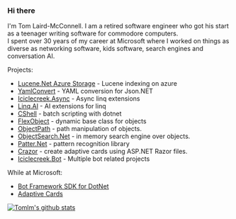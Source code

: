 ### Hi there 
I'm Tom Laird-McConnell. I am a retired software engineer who got his start as a teenager writing software for commodore computers.  
I spent over 30 years of my career at Microsoft where I worked on things as diverse as networking software, kids software, search engines and conversation AI.

Projects:
* [Lucene.Net Azure Storage](https://github.com/tomlm/Lucene.Net.Store.Azure) - Lucene indexing on azure
* [YamlConvert](https://github.com/tomlm/YamlConvert) - YAML conversion for Json.NET
* [Iciclecreek.Async](https://github.com/tomlm/Iciclecreek.Async) - Async linq extensions
* [Linq.AI](https://github.com/tomlm/Linq.AI) - AI extensions for linq
* [CShell](https://github.com/tomlm/CShell) - batch scripting with dotnet
* [FlexObject](https://github.com/tomlm/FlexObject) - dynamic base class for objects
* [ObjectPath](https://github.com/tomlm/ObjectPath) - path manipulation of objects.
* [ObjectSearch.Net](https://github.com/tomlm/ObjectSearch.Net) - in memory search engine over objects.
* [Patter.Net](https://github.com/tomlm/Patter.Net) - pattern recognition library
* [Crazor](https://github.com/tomlm/crazor) - create adaptive cards using ASP.NET Razor files.
* [Iciclecreek.Bot](https://github.com/tomlm/Iciclecreek.Bot) - Multiple bot related projects

While at Microsoft:
* [Bot Framework SDK for DotNet](https://github.com/microsoft/botbuilder-dotnet/)
* [Adaptive Cards](https://github.com/microsoft/adaptivecards) 

[![Tomlm's github stats](https://github-readme-stats.vercel.app/api?username=tomlm&theme=dark)](https://github.com/tomlm/github-readme-stats)
